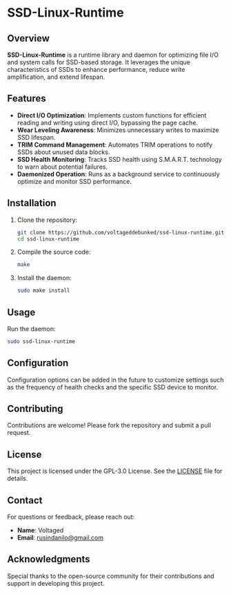 # SSD-Linux-Runtime

## Overview

**SSD-Linux-Runtime** is a runtime library and daemon for optimizing file I/O and system calls for SSD-based storage. It leverages the unique characteristics of SSDs to enhance performance, reduce write amplification, and extend lifespan.

## Features

- **Direct I/O Optimization**: Implements custom functions for efficient reading and writing using direct I/O, bypassing the page cache.
- **Wear Leveling Awareness**: Minimizes unnecessary writes to maximize SSD lifespan.
- **TRIM Command Management**: Automates TRIM operations to notify SSDs about unused data blocks.
- **SSD Health Monitoring**: Tracks SSD health using S.M.A.R.T. technology to warn about potential failures.
- **Daemonized Operation**: Runs as a background service to continuously optimize and monitor SSD performance.

## Installation

1. Clone the repository:
   ```bash
   git clone https://github.com/voltageddebunked/ssd-linux-runtime.git
   cd ssd-linux-runtime
   ```

2. Compile the source code:
   ```bash
   make
   ```

3. Install the daemon:
   ```bash
   sudo make install
   ```

## Usage

Run the daemon:
```bash
sudo ssd-linux-runtime
```

## Configuration

Configuration options can be added in the future to customize settings such as the frequency of health checks and the specific SSD device to monitor.

## Contributing

Contributions are welcome! Please fork the repository and submit a pull request.

## License

This project is licensed under the GPL-3.0 License. See the [LICENSE](LICENSE) file for details.

## Contact

For questions or feedback, please reach out:

- **Name**: Voltaged
- **Email**: rusindanilo@gmail.com

## Acknowledgments

Special thanks to the open-source community for their contributions and support in developing this project.
